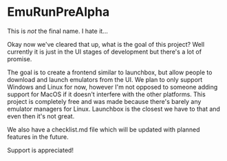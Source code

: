 # EmuRunPreAlpha

This is *not* the final name. I hate it...

Okay now we've cleared that up, what is the goal of this project? Well currently it is just in the UI stages of development but there's a lot of promise. 

The goal is to create a frontend similar to launchbox, but allow people to download and launch emulators from the UI. We plan to only support Windows and Linux for now, however I'm not opposed to someone adding support for MacOS if it doesn't interfere with the other platforms.
This project is completely free and was made because there's barely any emulator managers for Linux. Launchbox is the closest we have to that and even then it's not great. 

We also have a checklist.md file which will be updated with planned features in the future.

Support is appreciated!
